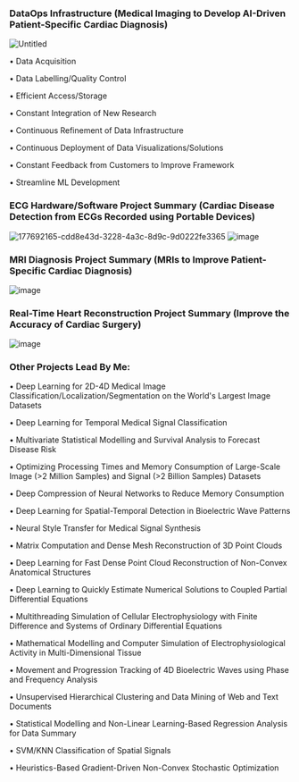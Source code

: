 ### DataOps Infrastructure (Medical Imaging to Develop AI-Driven Patient-Specific Cardiac Diagnosis)
![Untitled](https://user-images.githubusercontent.com/29684281/177958863-725494b8-f566-48e7-b6a4-8005b26b9d8c.png)

•	Data Acquisition

•	Data Labelling/Quality Control

•	Efficient Access/Storage

•	Constant Integration of New Research

•	Continuous Refinement of Data Infrastructure

•	Continuous Deployment of Data Visualizations/Solutions

•	Constant Feedback from Customers to Improve Framework

•	Streamline ML Development

### ECG Hardware/Software Project Summary (Cardiac Disease Detection from ECGs Recorded using Portable Devices)
![177692165-cdd8e43d-3228-4a3c-8d9c-9d0222fe3365](https://user-images.githubusercontent.com/29684281/177954633-f38ca495-0b69-43a8-bc88-92f156651212.png)
![image](https://user-images.githubusercontent.com/29684281/183222150-e08ef1c4-9f35-4ae0-b15e-be2c193fd7cd.png)

### MRI Diagnosis Project Summary (MRIs to Improve Patient-Specific Cardiac Diagnosis)
![image](https://user-images.githubusercontent.com/29684281/211007312-db9ce387-89ca-4f88-be0e-0d34d67e50cd.png)

### Real-Time Heart Reconstruction Project Summary (Improve the Accuracy of Cardiac Surgery)
![image](https://user-images.githubusercontent.com/29684281/183222263-2e8aedc3-4a9d-4fb2-a95e-094cffd8cf98.png)

### Other Projects Lead By Me:

•	Deep Learning for 2D-4D Medical Image Classification/Localization/Segmentation on the World's Largest Image Datasets

•	Deep Learning for Temporal Medical Signal Classification

•	Multivariate Statistical Modelling and Survival Analysis to Forecast Disease Risk

•	Optimizing Processing Times and Memory Consumption of Large-Scale Image (>2 Million Samples) and Signal (>2 Billion Samples) Datasets

•	Deep Compression of Neural Networks to Reduce Memory Consumption

•	Deep Learning for Spatial-Temporal Detection in Bioelectric Wave Patterns

•	Neural Style Transfer for Medical Signal Synthesis

•	Matrix Computation and Dense Mesh Reconstruction of 3D Point Clouds

•	Deep Learning for Fast Dense Point Cloud Reconstruction of Non-Convex Anatomical Structures

•	Deep Learning to Quickly Estimate Numerical Solutions to Coupled Partial Differential Equations

•	Multithreading Simulation of Cellular Electrophysiology with Finite Difference and Systems of Ordinary Differential Equations

•	Mathematical Modelling and Computer Simulation of Electrophysiological Activity in Multi-Dimensional Tissue

•	Movement and Progression Tracking of 4D Bioelectric Waves using Phase and Frequency Analysis

•	Unsupervised Hierarchical Clustering and Data Mining of Web and Text Documents

•	Statistical Modelling and Non-Linear Learning-Based Regression Analysis for Data Summary

•	SVM/KNN Classification of Spatial Signals

•	Heuristics-Based Gradient-Driven Non-Convex Stochastic Optimization
